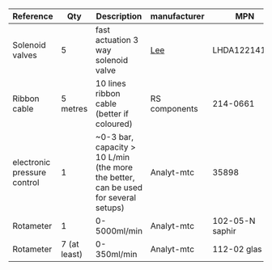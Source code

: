 
#

| Reference | Qty  | Description | manufacturer  |MPN|Link|
|---|---|---|---|---|---|
|Solenoid valves | 5  | fast actuation 3 way solenoid valve |    [Lee](https://www.theleeco.com/)   |LHDA1221411H |<https://www.theleeco.com/products/electro-fluidic-systems/solenoid-valves/control-valves/lhd-series/3-port/face-mount/>|
|Ribbon cable| 5 metres| 10 lines ribbon cable (better if coloured) |RS components|214-0661 |<https://uk.rs-online.com/web/p/flat-ribbon-cable/2140661/>|
|electronic pressure control| 1 | ~0-3 bar, capacity > 10 L/min (the more the better, can be used for several setups)|Analyt-mtc|35898|<https://analyt-mtc.de/en/>|
|Rotameter| 1 | 0-5000ml/min|Analyt-mtc|102-05-N saphir|<https://analyt-mtc.de/en/>|
|Rotameter| 7 (at least) | 0-350ml/min|Analyt-mtc|112-02 glas|<https://analyt-mtc.de/en/>|
